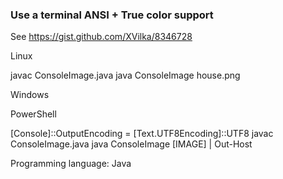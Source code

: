 ### Use a terminal ANSI + True color support
See https://gist.github.com/XVilka/8346728

Linux

javac ConsoleImage.java
java ConsoleImage house.png

Windows

PowerShell

[Console]::OutputEncoding = [Text.UTF8Encoding]::UTF8
javac ConsoleImage.java
java ConsoleImage [IMAGE] | Out-Host

Programming language: Java